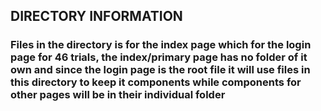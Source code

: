 ## DIRECTORY INFORMATION

### Files  in the directory is for the index page which for the login page for 46 trials, the index/primary page has no folder of it own and since the login page is the root file it will use files in this directory to keep it components while components for other pages will be in their individual folder
